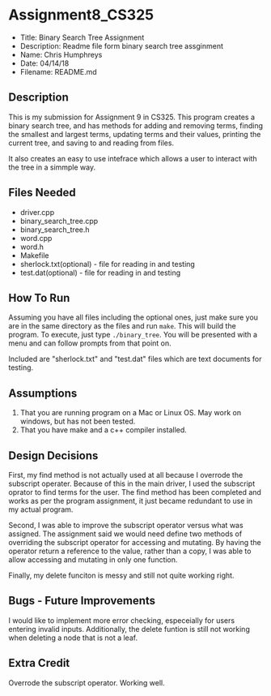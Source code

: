 # Assignment8_CS325
* Title: Binary Search Tree Assignment
* Description:  Readme file form binary search tree assginment
* Name:  Chris Humphreys
* Date: 04/14/18
* Filename: README.md

## Description
This is my submission for Assignment 9 in CS325.  This program creates a binary search tree, and has methods for
adding and removing terms, finding the smallest and largest terms, updating terms and their values, printing the current
tree, and saving to and reading from files.

It also creates an easy to use intefrace which allows a user to interact with the tree in a simmple way.

## Files Needed
* driver.cpp
* binary_search_tree.cpp
* binary_search_tree.h
* word.cpp
* word.h
* Makefile
* sherlock.txt(optional) - file for reading in and testing
* test.dat(optional) - file for reading in and testing

## How To Run

Assuming you have all files including the optional ones, just make sure you are in the same directory as the files and run `make`. This will build the program. To execute, just type `./binary_tree`. You will be presented with a menu and can follow prompts from that point on.

Included are "sherlock.txt" and "test.dat" files which are text documents for testing.

## Assumptions
1. That you are running program on a Mac or Linux OS. May work on windows, but has not been tested.
2. That you have make and a c++ compiler installed.

## Design Decisions
First, my find method is not actually used at all because I overrode the subscript operater.  Because of this in the main driver, I used the
subscript oprator to find terms for the user.  The find method has been completed and works as per the program assignment, it just became
redundant to use in my actual program.

Second,  I was able to improve the subscript operator versus what was assigned.  The assignment said we would need define two methods
of overriding the subscript operator for accessing and mutating.   By having the operator return a reference to the value, rather than a copy, I
was able to allow accessing and mutating in only one function.

Finally,  my delete funciton is messy and still not quite working right.

##  Bugs - Future Improvements
I would like to implement more error checking, especeially for users entering invalid inputs.  Additionally, the delete funtion is still not working
when deleting a node that is not a leaf.

## Extra Credit
Overrode the subscript operator.  Working well.
